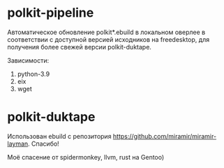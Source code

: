 # polkit-pipeline
Автоматическое обновление polkit*.ebuild в локальном оверлее в соответствии с доступной версией исходников на freedesktop, для получения более свежей версии polkit-duktape.

Зависимости:
1. python-3.9
2. eix
3. wget

# polkit-duktape
Использован ebuild с репозитория https://github.com/miramir/miramir-layman. Спасибо!

Моё спасение от spidermonkey, llvm, rust на Gentoo)

